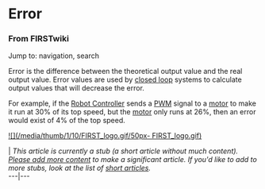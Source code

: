 # Error

### From FIRSTwiki

Jump to: navigation, search

Error is the difference between the theoretical output value and the real
output value. Error values are used by [closed loop](/index.php/Closed_loop
"Closed loop" ) systems to calculate output values that will decrease the
error.

For example, if the [Robot Controller](/index.php/Robot_Controller "Robot
Controller" ) sends a [PWM](/index.php/PWM "PWM" ) signal to a
[motor](/index.php/Motor "Motor" ) to make it run at 30% of its top speed, but
the [motor](/index.php/Motor "Motor" ) only runs at 26%, then an error would
exist of 4% of the top speed.

[![](/media/thumb/1/10/FIRST_logo.gif/50px-
FIRST_logo.gif)](/index.php/Image:FIRST_logo.gif "" )

|  _This article is currently a stub (a short article without much content).
[Please add more
content](http://www.firstwiki.net/index.php?title=Error&action=edit
"http://www.firstwiki.net/index.php?title=Error&action=edit" ) to make a
significant article. If you'd like to add to more stubs, look at the list of
[short articles](/index.php/Special:Shortpages "Special:Shortpages" )._  
---|---  
  
